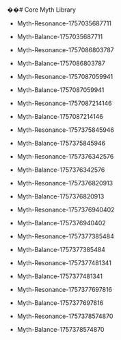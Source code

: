 ��#   C o r e   M y t h   L i b r a r y 
 
 

- Myth-Resonance-1757035687711
- Myth-Balance-1757035687711
- Myth-Resonance-1757086803787
- Myth-Balance-1757086803787
- Myth-Resonance-1757087059941
- Myth-Balance-1757087059941
- Myth-Resonance-1757087214146
- Myth-Balance-1757087214146

- Myth-Resonance-1757375845946
- Myth-Balance-1757375845946
- Myth-Resonance-1757376342576
- Myth-Balance-1757376342576
- Myth-Resonance-1757376820913
- Myth-Balance-1757376820913
- Myth-Resonance-1757376940402
- Myth-Balance-1757376940402
- Myth-Resonance-1757377385484
- Myth-Balance-1757377385484

- Myth-Resonance-1757377481341
- Myth-Balance-1757377481341

- Myth-Resonance-1757377697816
- Myth-Balance-1757377697816

- Myth-Resonance-1757378574870
- Myth-Balance-1757378574870
